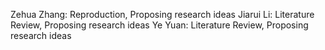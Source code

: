 Zehua Zhang: Reproduction, Proposing research ideas
Jiarui Li: Literature Review, Proposing research ideas
Ye Yuan: Literature Review, Proposing research ideas